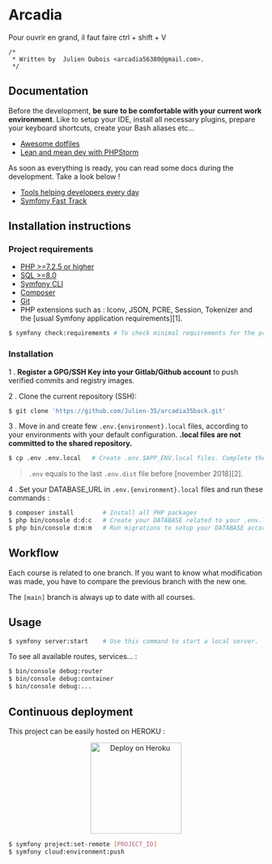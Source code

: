 # Arcadia

Pour ouvrir en grand, il faut faire ctrl + shift + V
```
/*
 * Written by  Julien Dubois <arcadia56380@gmail.com>.
 */
```


## Documentation

Before the development, **be sure to be comfortable with your current work environment**.
Like to setup your IDE, install all necessary plugins, prepare your keyboard shortcuts, create your Bash aliases etc...

- [Awesome dotfiles](https://github.com/webpro/awesome-dotfiles)
- [Lean and mean dev with PHPStorm](https://symfonycasts.com/screencast/phpstorm)

As soon as everything is ready, you can read some docs during the development.
Take a look below !

- [Tools helping developers every day](https://www.youtube.com/watch?v=_OEDoPMvNY4)
- [Symfony Fast Track](https://symfony.com/doc/6.2/the-fast-track/fr/index.html)

## Installation instructions

### Project requirements

- [PHP >=7.2.5 or higher](http://php.net/manual/fr/install.php)
- [SQL >=8.0](https://www.mysql.com/fr/downloads/)
- [Symfony CLI](https://symfony.com/download)
- [Composer](https://getcomposer.org/download)
- [Git](https://git-scm.com/book/en/v2/Getting-Started-Installing-Git)
- PHP extensions such as : Iconv, JSON, PCRE, Session, Tokenizer and the [usual Symfony application requirements][1].

```bash
$ symfony check:requirements # To check minimal requirements for the project
```

### Installation

1 . **Register a GPG/SSH Key into your Gitlab/Github account** to push verified commits and registry images.

2 . Clone the current repository (SSH):
```bash
$ git clone 'https://github.com/Julien-35/arcadia35back.git'
```

3 . Move in and create few `.env.{environment}.local` files, according to your environments with your default configuration.
**.local files are not committed to the shared repository.**

```bash
$ cp .env .env.local   # Create .env.$APP_ENV.local files. Complete them with your configuration.
```

> `.env` equals to the last `.env.dist` file before [november 2018][2].

4 . Set your DATABASE_URL in `.env.{environment}.local` files and run these commands :

```bash
$ composer install        # Install all PHP packages
$ php bin/console d:d:c   # Create your DATABASE related to your .env.local configuration
$ php bin/console d:m:m   # Run migrations to setup your DATABASE according to your entities
```

## Workflow

Each course is related to one branch. 
If you want to know what modification was made, you have to compare the previous branch with the new one.

The ``[main]`` branch is always up to date with all courses.

## Usage

```bash
$ symfony server:start    # Use this command to start a local server.
```

To see all available routes, services... :

```bash
$ bin/console debug:router
$ bin/console debug:container
$ bin/console debug:...
```

## Continuous deployment

This project can be easily hosted on HEROKU :

<p align="center">
<a href="https://dashboard.heroku.com/apps"><img src="https://dashboard.heroku.com/apps" alt="Deploy on Heroku" width="180px" /></a>
</p>

```bash
$ symfony project:set-remote [PROJECT_ID]
$ symfony cloud:environment:push
```
